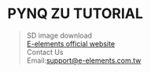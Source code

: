 # PYNQ ZU TUTORIAL
>SD image download  
>[E-elements official website](https://www.e-elements.com.tw/products/fpga_system/xup_pynq/pynq-zu/)  
>Contact Us  
>Email:support@e-elements.com.tw
